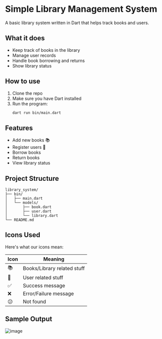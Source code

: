 # Simple Library Management System

A basic library system written in Dart that helps track books and users.

## What it does

- Keep track of books in the library
- Manage user records
- Handle book borrowing and returns
- Show library status

## How to use

1. Clone the repo
2. Make sure you have Dart installed
3. Run the program:
   ```bash
   dart run bin/main.dart
   ```

## Features

- Add new books 📚
- Register users 👤
- Borrow books
- Return books
- View library status

## Project Structure

```
library_system/
├── bin/
│   ├── main.dart
│   └── models/
│       ├── book.dart
│       ├── user.dart
│       └── library.dart
└── README.md
```

## Icons Used

Here's what our icons mean:

| Icon | Meaning |
|------|---------|
| 📚 | Books/Library related stuff |
| 👤 | User related stuff |
| ✅ | Success message |
| ❌ | Error/Failure message |
| 😕 | Not found |

## Sample Output

![image](https://github.com/user-attachments/assets/a46e63c6-200f-40ff-9f70-36ba02031fc3)

